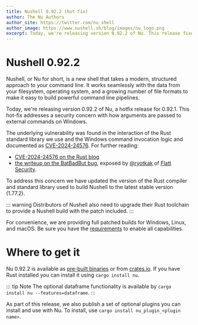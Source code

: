 ```yaml
---
title: Nushell 0.92.2 (hot-fix)
author: The Nu Authors
author_site: https://twitter.com/nu_shell
author_image: https://www.nushell.sh/blog/images/nu_logo.png
excerpt: Today, we're releasing version 0.92.2 of Nu. This release fixes a security vulnerability present in 0.92.1 on Windows.
---
```


# Nushell 0.92.2

Nushell, or Nu for short, is a new shell that takes a modern, structured approach to your command line. It works seamlessly with the data from your filesystem, operating system, and a growing number of file formats to make it easy to build powerful command line pipelines.

Today, we're releasing version 0.92.2 of Nu, a hotfix release for 0.92.1. This hot-fix addresses a security concern with how arguments are passed to external commands on Windows.

The underlying vulnerability was found in the interaction of the Rust standard library we use and the Windows command invocation logic and documented as [CVE-2024-24576](https://nvd.nist.gov/vuln/detail/CVE-2024-24576). For further reading:

- [CVE-2024-24576 on the Rust blog](https://blog.rust-lang.org/2024/04/09/cve-2024-24576.html)
- [the writeup on the BatBadBut bug](https://flatt.tech/research/posts/batbadbut-you-cant-securely-execute-commands-on-windows/), exposed by [@ryotkak](https://twitter.com/ryotkak) of [Flatt Security](https://flatt.tech/).

To address this concern we have updated the version of the Rust compiler and standard library used to build Nushell to the latest stable version (1.77.2).

::: warning
Distributors of Nushell also need to upgrade their Rust toolchain to provide a Nushell build with the patch included.
:::

For convenience, we are providing full patched builds for Windows, Linux, and macOS. Be sure you have the [requirements](https://www.nushell.sh/book/installation.html#dependencies) to enable all capabilities.

# Where to get it

Nu 0.92.2 is available as [pre-built binaries](https://github.com/nushell/nushell/releases/tag/0.92.2) or from [crates.io](https://crates.io/crates/nu). If you have Rust installed you can install it using `cargo install nu`.

::: tip Note
The optional dataframe functionality is available by `cargo install nu --features=dataframe`.
:::

As part of this release, we also publish a set of optional plugins you can install and use with Nu. To install, use `cargo install nu_plugin_<plugin name>`.
